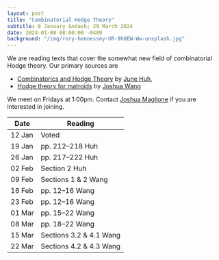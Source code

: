 ```yaml
---
layout: post
title: "Combinatorial Hodge Theory"
subtitle: 8 January &ndash; 29 March 2024
date: 2024-01-08 08:00:00 -0400
background: "/img/rory-hennessey-UR-9hOEW-Ww-unsplash.jpg"
---
```


We are reading texts that cover the somewhat new field of combinatorial Hodge theory. Our primary sources are
- [Combinatorics and Hodge Theory](https://web.math.princeton.edu/~huh/ICM2022.pdf) by [June Huh](https://web.math.princeton.edu/~huh/),
- [Hodge theory for matroids](https://people.math.harvard.edu/~jxwang/HodgeTheoryMatroids.pdf) by [Joshua Wang](https://math.mit.edu/~joshuaxw/)

We meet on Fridays at 1:00pm. Contact [Joshua Maglione](mailto:joshua.maglione@universityofgalway.ie) if you are interested in joining.

| Date   | Reading                 | 
| ------ | ----------------------- | 
| 12 Jan | Voted                   | 
| 19 Jan | pp. 212&ndash;218 Huh   |
| 26 Jan | pp. 217&ndash;222 Huh   |
| 02 Feb | Section 2 Huh           |
| 09 Feb | Sections 1 & 2 Wang     |
| 16 Feb | pp. 12&ndash;16 Wang    |
| 23 Feb | pp. 12&ndash;16 Wang    |
| 01 Mar | pp. 15&ndash;22 Wang    |
| 08 Mar | pp. 18&ndash;22 Wang    |
| 15 Mar | Sections 3.2 & 4.1 Wang |
| 22 Mar | Sections 4.2 & 4.3 Wang |